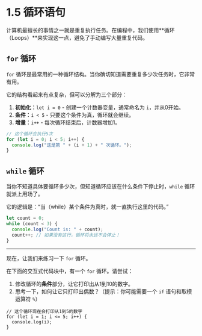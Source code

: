 # 1.5 循环语句

计算机最擅长的事情之一就是重复执行任务。在编程中，我们使用**循环（Loops）**来实现这一点，避免了手动编写大量重复代码。

## `for` 循环

`for` 循环是最常用的一种循环结构。当你确切知道需要重复多少次任务时，它非常有用。

它的结构看起来有点复杂，但可以分解为三个部分：
1.  **初始化**：`let i = 0` - 创建一个计数器变量，通常命名为 `i`，并从0开始。
2.  **条件**：`i < 5` - 只要这个条件为真，循环就会继续。
3.  **增量**：`i++` - 每次循环结束后，计数器增加1。

```javascript
// 这个循环会执行5次
for (let i = 0; i < 5; i++) {
  console.log("这是第 " + (i + 1) + " 次循环。");
}
```

## `while` 循环

当你不知道具体要循环多少次，但知道循环应该在什么条件下停止时，`while` 循环就派上用场了。

它的逻辑是：“当（while）某个条件为真时，就一直执行这里的代码。”

```javascript
let count = 0;
while (count < 3) {
  console.log("Count is: " + count);
  count++; // 如果没有这行，循环将永远不会停止！
}
```

---

现在，让我们来练习一下 `for` 循环。

在下面的交互式代码块中，有一个 `for` 循环。请尝试：
1.  修改循环的**条件**部分，让它打印出从1到10的数字。
2.  思考一下，如何让它只打印出偶数？（提示：你可能需要一个 `if` 语句和取模运算符 `%`）

```javascript:interactive
// 这个循环现在会打印从1到5的数字
for (let i = 1; i <= 5; i++) {
  console.log(i);
}